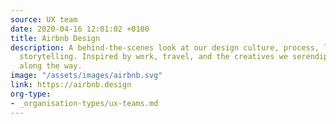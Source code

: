```yaml
---
source: UX team
date: 2020-04-16 12:01:02 +0100
title: Airbnb Design
description: A behind-the-scenes look at our design culture, process, learnings, and
  storytelling. Inspired by work, travel, and the creatives we serendipitously meet
  along the way.
image: "/assets/images/airbnb.svg"
link: https://airbnb.design
org-type: 
- _organisation-types/ux-teams.md
---
```

